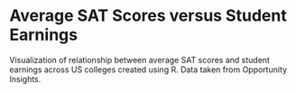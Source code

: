 # Average SAT Scores versus Student Earnings
Visualization of relationship between average SAT scores and student earnings across US colleges created using R. Data taken from Opportunity Insights.
